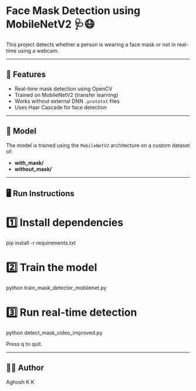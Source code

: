 # Face Mask Detection using MobileNetV2 🩺😷

This project detects whether a person is wearing a face mask or not in real-time using a webcam.

---

## 🚀 Features
- Real-time mask detection using OpenCV
- Trained on MobileNetV2 (transfer learning)
- Works without external DNN `.prototxt` files
- Uses Haar Cascade for face detection

---

## 🧠 Model
The model is trained using the `MobileNetV2` architecture on a custom dataset of:
- **with_mask/**
- **without_mask/**

---

## 🖥️ Run Instructions

# 1️⃣ Install dependencies
pip install -r requirements.txt

# 2️⃣ Train the model 
python train_mask_detector_mobilenet.py

# 3️⃣ Run real-time detection
python detect_mask_video_improved.py

Press q to quit.

---

## 🧑‍💻 Author
Aghosh K K
